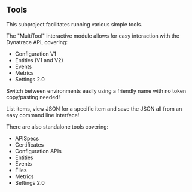 ## Tools

This subproject facilitates running various simple tools.

The "MultiTool" interactive module allows for easy interaction with the Dynatrace API, covering:

- Configuration V1
- Entities (V1 and V2)
- Events
- Metrics
- Settings 2.0

Switch between environments easily using a friendly name with no token copy/pasting needed!

List items, view JSON for a specific item and save the JSON all from an easy command line interface!

There are also standalone tools covering: 

- APISpecs
- Certificates
- Configuration APIs
- Entities
- Events
- Files
- Metrics
- Settings 2.0

